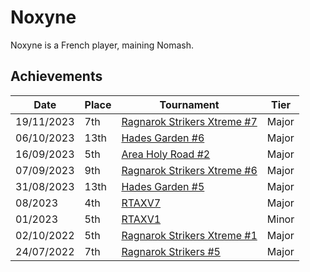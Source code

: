 # Noxyne

Noxyne is a French player, maining Nomash.

## Achievements

| Date | Place | Tournament | Tier |
| - | - | - | - |
| 19/11/2023 | 7th | [Ragnarok Strikers Xtreme #7](/inapedia/tournaments/ragna/ragnax7.md) | Major |
| 06/10/2023 | 13th | [Hades Garden #6](/inapedia/tournaments/hg/hg6.md) | Major |
| 16/09/2023 | 5th | [Area Holy Road #2](/inapedia/tournaments/misc/holyroad2.md) | Major |
| 07/09/2023 | 9th | [Ragnarok Strikers Xtreme #6](/inapedia/tournaments/ragna/ragnax6.md) | Major |
| 31/08/2023 | 13th | [Hades Garden #5](/inapedia/tournaments/hg/hg5.md) | Major |
| 08/2023 | 4th | [RTAXV7](/inapedia/tournaments/rtaxv/rtaxv7.md) | Major |
| 01/2023 | 5th | [RTAXV1](/inapedia/tournaments/rtaxv/rtaxv1.md) | Minor |
| 02/10/2022 | 5th | [Ragnarok Strikers Xtreme #1](/inapedia/tournaments/ragna/ragnax1.md) | Major |
| 24/07/2022 | 7th | [Ragnarok Strikers #5](/inapedia/tournaments/ragna/ragna5.md) | Major |
